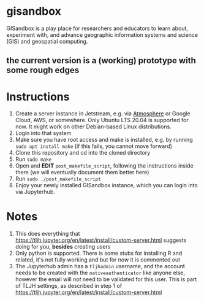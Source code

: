 # gisandbox
GISandbox is a play place for researchers and educators to learn about, experiment with, and advance geographic information systems and science (GIS) and geospatial computing.

## the current version is a (working) prototype with some rough edges

# Instructions

1. Create a server instance in Jetstream, e.g. via [Atmosphere](https://use.jetstream-cloud.org/) or Google Cloud, AWS, or somewhere. Only Ubuntu LTS 20.04 is supported for now. It might work on other Debian-based Linux distributions.
2. Login into that system
3. Make sure you have root access and make is installed, e.g. by running `sudo apt install make` (if this fails, you cannot move forward)
4. Clone this repository and cd into the cloned directory
5. Run `sudo make`
6. Open and **EDIT** `post_makefile_script`, following the instructions inside there (we will eventually document them better here)
7. Run `sudo ./post_makefile_script`
8. Enjoy your newly installed GISandbox instance, which you can login into via Jupyterhub.

# Notes
1. This does everything that https://tljh.jupyter.org/en/latest/install/custom-server.html suggests doing for you, **besides** creating users
2. Only python is supported. There is some stubs for installing R and related, it's not fully working and but for now it is commented out
3. The Jupyterhub admin has a `tljhadmin` username, and the account needs to be created with the `nativeauthenticator` like anyone else, however the email will *not* need to be validated for this user. This is part of TLJH settings, as described in step 1 of https://tljh.jupyter.org/en/latest/install/custom-server.html

